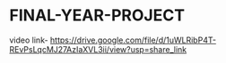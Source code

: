 # FINAL-YEAR-PROJECT
video link- https://drive.google.com/file/d/1uWLRibP4T-REvPsLqcMJ27AzIaXVL3ii/view?usp=share_link
